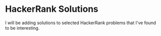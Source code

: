 # HackerRank Solutions

I will be adding solutions to selected HackerRank problems that I've found to be interesting.
